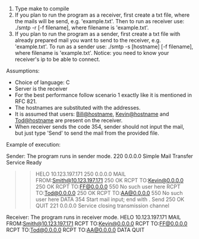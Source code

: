 1. Type make to compile
2. If you plan to run the program as a receiver, first create a txt file, 
where the mails will be send, e.g. 'example.txt'. Then to run as receiver use:
./smtp -r [-f filename], where filename is 'example.txt'.
3. If you plan to run the program as a sender, first create a txt file with
already prepared mail you want to send to the receiver, e.g. 'example.txt'. To run
as a sender use: ./smtp -s [hostname] [-f filename], where filename is 'example.txt'.
Notice: you need to know your receiver's ip to be able to connect.

Assumptions:
- Choice of language: C
- Server is the receiver
- For the best performance follow scenario 1 exactly like it is mentioned 
in RFC 821. 
- The hostnames are substituted with the addresses.
- It is assumed that users: <Bill@hostname>, <Kevin@hostname> and <Tod@hostname>
are present on the receiver. 
- When receiver sends the code 354, sender should not input the mail, but
just type 'Send' to send the mail from the provided file.

Example of execution:

Sender:
The program runs in sender mode.
220 0.0.0.0 Simple Mail Transfer Service Ready
>>HELO 10.123.197.171
250 0.0.0.0
>>MAIL FROM:<Smith@10.123.197.171>
250 OK
>>RCPT TO:<Kevin@0.0.0.0>
250 OK
>>RCPT TO:<FF@0.0.0.0>
550 No such user here
>>RCPT TO:<Tod@0.0.0.0>
250 OK
>>RCPT TO:<AA@0.0.0.0>
550 No such user here
>>DATA
354 Start mail input; end with <CRLF>.<CRLF>
>>Send
250 OK
>>QUIT
221 0.0.0.0 Service closing transmission channel

Receiver:
The program runs in receiver mode.
HELO 10.123.197.171
MAIL FROM:<Smith@10.123.197.171>
RCPT TO:<Kevin@0.0.0.0>
RCPT TO:<FF@0.0.0.0>
RCPT TO:<Tod@0.0.0.0>
RCPT TO:<AA@0.0.0.0>
DATA
QUIT

